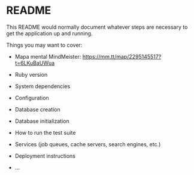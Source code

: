# README

This README would normally document whatever steps are necessary to get the
application up and running.

Things you may want to cover:

* Mapa mental MindMeister: https://mm.tt/map/2295145517?t=6LKuBaUWua

* Ruby version

* System dependencies

* Configuration

* Database creation

* Database initialization

* How to run the test suite

* Services (job queues, cache servers, search engines, etc.)

* Deployment instructions

* ...
